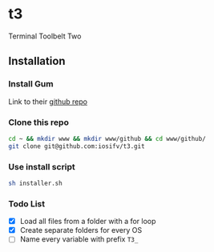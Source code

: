 # t3
Terminal Toolbelt Two

## Installation

### Install Gum
Link to their [github repo]([here](https://github.com/charmbracelet/gum))

### Clone this repo
```bash
cd ~ && mkdir www && mkdir www/github && cd www/github/
git clone git@github.com:iosifv/t3.git
```

### Use install script

```bash
sh installer.sh
```


### Todo List
- [x] Load all files from a folder with a for loop
- [x] Create separate folders for every OS
- [ ] Name every variable with prefix `T3_`

